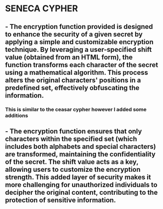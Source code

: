 <h1><b>SENECA CYPHER</b></h1>

<h2> - The encryption function provided is designed to enhance the security of a given secret by applying a simple and customizable encryption technique. By leveraging a user-specified shift value (obtained from an HTML form), the function transforms each character of the secret using a mathematical algorithm. This process alters the original characters' positions in a predefined set, effectively obfuscating the information.</h2>

<h3> This is similar to the ceasar cypher however I added some additions</h3>

<h2> - The encryption function ensures that only characters within the specified set (which includes both alphabets and special characters) are transformed, maintaining the confidentiality of the secret. The shift value acts as a key, allowing users to customize the encryption strength. This added layer of security makes it more challenging for unauthorized individuals to decipher the original content, contributing to the protection of sensitive information.</h2>
